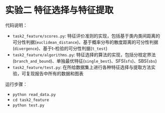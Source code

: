 # 实验二 特征选择与特征提取

代码说明：

-   `task2_feature/scores.py`: 特征评价准则的实现，包括基于类内类间距离的可分性判据(`euclidean_distance`)、基于概率分布的散度距离的可分性判据(`divergence`)、基于t-检验的可分性判据(`t_test`)
-   `task2_feature/algorithms.py`: 特征选择的算法的实现，包括分枝定界法(`branch_and_bound`)、单独最优特征(`single_best`)、SFS(`sfs`)、SBS(`sbs`)
-   `task2_feature/test.py`: 在所给数据集上进行各种特征选择与提取方法实验，可复现报告中所有的数据和图表

运行步骤：

-   `python read_data.py`
-   `cd task2_feature`
-   `python test.py`

